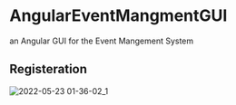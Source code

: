 # AngularEventMangmentGUI

an Angular GUI for the Event Mangement System

## Registeration
![2022-05-23 01-36-02_1](https://user-images.githubusercontent.com/75117329/169721529-2a188e4f-771e-4f6f-8eca-ded9fc062bc6.gif)
